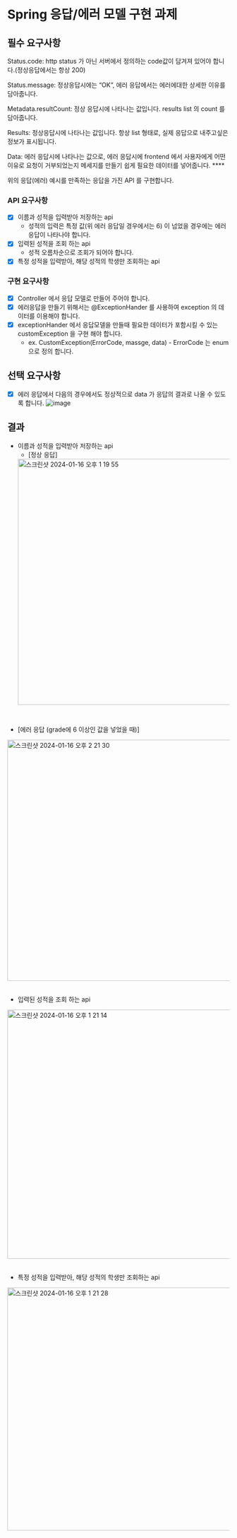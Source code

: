 # Spring 응답/에러 모델 구현 과제

## 필수 요구사항

Status.code: http status 가 아닌 서버에서 정의하는 code값이 담겨져 있어야 합니다.(정상응답에서는 항상 200)

Status.message: 정상응답시에는 “OK”, 에러 응답에서는 에러에대한 상세한 이유를 담아줍니다.

Metadata.resultCount: 정상 응답시에 나타나는 값입니다. results list 의 count 를 담아줍니다.

Results: 정상응답시에 나타나는 값입니다. 항상 list 형태로, 실제 응답으로 내주고싶은 정보가 표시됩니다.

Data: 에러 응답시에 나타나는 값으로, 에러 응답시에 frontend 에서 사용자에게 어떤 이유로 요청이 거부되었는지 메세지를 만들기 쉽게 필요한 데이터를 넣어줍니다.  ****

위의 응답(에러) 예시를 만족하는 응답을 가진 API 를 구현합니다.

### API 요구사항

- [X] 이름과 성적을 입력받아 저장하는 api
   - 성적의 입력은 특정 값(위 에러 응답일 경우에서는 6) 이 넘었을 경우에는 에러 응답이 나타나야 합니다.
- [X] 입력된 성적을 조회 하는 api
   - 성적 오름차순으로 조회가 되어야 합니다.
- [X] 특정 성적을 입력받아, 해당 성적의 학생만 조회하는 api

### 구현 요구사항

- [X] Controller 에서 응답 모델로 만들어 주어야 합니다. 
- [X] 에러응답을 만들기 위해서는 @ExceptionHander 를 사용하여 exception 의 데이터를 이용해야 합니다.
- [X] exceptionHander 에서 응답모델을 만들때 필요한 데이터가 포함시킬 수 있는 customException 을 구현 해야 합니다.
   - ex. CustomException(ErrorCode, massge, data) - ErrorCode 는 enum 으로 정의 합니다.


## 선택 요구사항

- [X] 에러 응답에서 다음의 경우에서도 정상적으로 data 가 응답의 결과로 나올 수 있도록 합니다.
  ![image](https://github.com/Jjuhui313/springResponseError/assets/94800969/7ea15c74-fe86-4d27-baf1-6b6b4481cea8)



## 결과
- 이름과 성적을 입력받아 저장하는 api
  - [정상 응답]
  <img width="557" alt="스크린샷 2024-01-16 오후 1 19 55" src="https://github.com/Jjuhui313/springResponseError/assets/94800969/363f45ca-8d3f-450c-994b-7deeb0ad6243">
<br/>

  - [에러 응답 (grade에 6 이상인 값을 넣었을 때)]
  <img width="546" alt="스크린샷 2024-01-16 오후 2 21 30" src="https://github.com/Jjuhui313/springResponseError/assets/94800969/b8467aa0-0845-413e-a864-56df8cc76a1b">
<br/><br/>


- 입력된 성적을 조회 하는 api
<img width="564" alt="스크린샷 2024-01-16 오후 1 21 14" src="https://github.com/Jjuhui313/springResponseError/assets/94800969/12bad17a-8d23-4fd4-bce2-910ded61478a">
<br/><br/>


- 특정 성적을 입력받아, 해당 성적의 학생만 조회하는 api
<img width="550" alt="스크린샷 2024-01-16 오후 1 21 28" src="https://github.com/Jjuhui313/springResponseError/assets/94800969/8a2f9042-01d7-4341-a70b-d56a0dc251e1">


